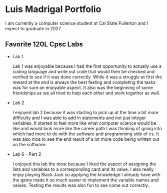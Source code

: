 # Luis Madrigal Portfolio

I am currently a computer science student at Cal State Fullerton and I expect to graduate in 2027

## Favorite 120L Cpsc Labs
* Lab 1

   Lab 1 was enjoyable because I had the first opportunity to actually use a coding language and write out code that would then be checked and verified to see if it was done correctly. While it was a struggle at first the reward at the end is always the best feeling and completing the tasks was for sure an enjoyable aspect. It also was the beginning of some friendships as we all tried to help each other and work together as well.

* Lab 2 

  I enjoyed lab 2 because it was starting to pick up at the time a bit more difficulty and I was able to add in statements and not just integer variables. It started to feel more like what computer science would be like and would look more like the career path I was thinking of going into which had more to do with the software and programming side of cs. It was also nice to see the end result of a lot more code being written out on the software.

* Lab 6 - Part 2

  I enjoyed this lab the most because I liked the aspect of assigning the lists and variables to a corresponding card and its value. I also really enjoy playing Black Jack so applying the knowledge I already have with the game made it so much easier to implement the variable names and values. Testing the results was also fun to see come out correctly. 
